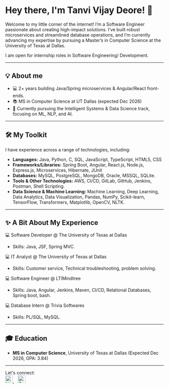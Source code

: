 # Hey there, I'm Tanvi Vijay Deore! 👋

Welcome to my little corner of the internet!  I’m a Software Engineer passionate about creating high-impact solutions. I’ve built robust microservices and streamlined database operations, and I’m currently advancing my expertise by pursuing a Master’s in Computer Science at the University of Texas at Dallas.

I am open for internship roles in Software Engineering/ Development.

---

## 💡 About me
* 💻 2+ years building Java/Spring microservices & Angular/React front-ends.
* 📚 MS in Computer Science at UT Dallas (expected Dec 2026)
* 🤖 Currently pursuing the Intelligent Systems & Data Science track, focusing on ML, NLP, and AI.

---


## 🛠️ My Toolkit

I have experience across a range of technologies, including:

* **Languages:** Java, Python, C, SQL, JavaScript, TypeScript, HTML5, CSS
* **Frameworks/Libraries:** Spring Boot, Angular, React.js, Node.js, Express.js, Microservices, Hibernate, JUnit
* **Databases:** MySQL, PostgreSQL, MongoDB, Oracle, MSSQL, SQLite.
* **Tools & Other Technologies:** AWS, CI/CD, GitLab, GitHub, Jenkins, Postman, Shell Scripting.
* **Data Science & Machine Learning:** Machine Learning, Deep Learning, Data Analytics, Data Visualization, Pandas, NumPy, Scikit-learn, TensorFlow, Transformers, Matplotlib, OpenCV, NLTK.
---


## ✨ A Bit About My Experience

💻 Software Developer @ The University of Texas at Dallas
* Skills: Java, JSF, Spring MVC.

💻 IT Analyst @ The University of Texas at Dallas
* Skills: Customer service, Technical troubleshooting, problem solving.

💻 Software Engineer @ LTIMindtree
* Skills: Java, Angular, Jenkins, Maven, CI/CD, Relational Databases, Spring boot, bash.

💻 Database Intern @ Trivia Softwares
* Skills: PL/SQL, MySQL.

---

## 🎓 Education
* **MS in Computer Science**, University of Texas at Dallas (Expected Dec 2026, GPA: 3.84)
---

Let's connect: <br>
<a href="https://www.linkedin.com/in/tanvi-deore-b41381180/">
  <img src="https://cdn.jsdelivr.net/gh/devicons/devicon/icons/linkedin/linkedin-original.svg" alt="LinkedIn" width="24" height="24">
</a> &nbsp;&nbsp;
<a href="mailto:tanvi.deore1124@gmail.com">
  <img src="https://cdn.simpleicons.org/gmail/EA4335" alt="Gmail" width="24" height="24">
</a>
<!--
**TanviDeore/TanviDeore** is a ✨ _special_ ✨ repository because its `README.md` (this file) appears on your GitHub profile.

Here are some ideas to get you started:

- 🔭 I’m currently working on ...
- 🌱 I’m currently learning ...
- 👯 I’m looking to collaborate on ...
- 🤔 I’m looking for help with ...
- 💬 Ask me about ...
- 📫 How to reach me: ...
- 😄 Pronouns: ...
- ⚡ Fun fact: ...
-->
